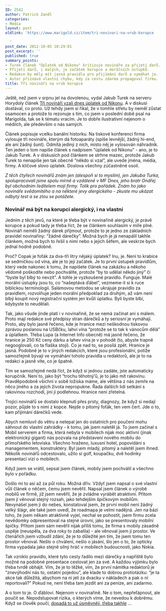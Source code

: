 ```yaml
---
ID: 2542
author: Patrick Zandl
categories:
- Média
layout: post
oldlink: 'https://www.marigold.cz/item/tri-novinari-na-vrub-korupce

  '
post_date: 2012-10-05 10:29:01
post_excerpt: ''
published: true
summary_points:
- Turek článek "Úplatek od Nikonu" kritizuje novináře za přijetí darů.
- Přijetí darů, i malých, je začátek korupce a morálních ústupků.
- Redakce by měly mít jasná pravidla pro přijímání darů a vymáhat je.
- Autor přiznává vlastní chybu, kdy za cestu zdarma propagoval firmu.
title: Tři novináři na vrub korupce
---
```


Ještě, než jsem v srpnu jel na dovolenou, vydal Jakub Turek na serveru Horydoly článek <a href="http://www.horydoly.cz/business/tri-novinari-vzali-dnes-uplatek-od-nikonu.html">Tři novináři vzali dnes úplatek od Nikonu</a>. A v diskusi dostával, co proto. Už tehdy jsem si říkal, že v tomhle střetu by neměl zůstat osamocen a protože to rezonuje s tím, co jsem v poslední době psal na Marigolda, tak se k tématu vracím. Je to dobře ilustrativní nejenom o médiích, ale především o nás samých. 

Článek popisuje vcelku banální historku. Na tiskové konferenci firma vylosuje tři novináře, kterým dá fotoaparáty (spíše levnější, žádný hi-end, ale ani žádný šunt). Odmítá jediný z nich, místo něj je vylosován náhradník. Ten jeden o tom napíše článek s nadpisem “úplatek od Nikonu” - ano, je to Jakub Turek. A v diskusích pod článkem se strhne mazec, protože Jakub Turek to nenapíše jen tak obecně “někdo si vzal”, ale uvede jména, média, firmy. A klíčové slovo úplatek. Doslova všechny zúčastněné osolí. 

<em>Z těch čtyřech novinářů znám jen (alespoň si to myslím), jen Jakuba Turka, spolupracovali jsme spolu mírně a vzdáleně v MF Dnes, jeho bratr Ondřej byl obchodním ředitelem mojí firmy. Tolik pro pořádek. Znám ho jako novináře svědomitého a na některé jevy alergického - zkuste mu ukázat odbytý test a se zlou se potážete. </em>

<h3>Novinář má být na korupci alergický, i na vlastní</h3>

Jedním z těch jevů, na které je třeba být v novinařině alergický, je právě korupce a pokud tady je třeba říct, že se článkem souhlasím v míře plné. Novináři neměli žádný dárek přijmout, protože to je jedno ze základních pravidel novinařiny: “žádné dárečky”. Možná bych je já nenapálil takhle článkem, možná bych to řešil s nimi nebo s jejich šéfem, ale veskrze bych jednal hodně podobně. 

Proč? Copak je foťák za dva-tři litry nějaký úplatek? Inu, je. Není to krabice se sedmičkou od vína, ale je to její začátek. Je to první ústupek pravidlům, který vede nakonec k tomu, že napíšete článek na zakázku a někoho vědomě poškodíte nebo pochválíte, protože “by to udělal někdo jiný” či “byste byl blbý to nevzít”. A tohle je vyzkoušené pravidlo. Funguje. Malé morální ústupky jsou to, co “našeptává ďábel”, vezmeme-li si k ruce biblickou terminologii. Salámovou metodou se ukrajuje pravidlo za pravidlem, rozvolňuje jeden morální předpoklad za druhým, až vám není blbý koupit nový registrační systém jen kvůli úplatku. Byli byste blbí, kdybyste to neudělali. 

Tak, jako všude jinde platí i v novinařině, že se nemá začínat ani s málem. Proto mají redakce své předpisy stran dárečků a ty seriosní je vymáhají. Proto, aby bylo jasně řečeno, kde je hranice mezi neškodnou tiskovou zprávou poslanou na USBčku, lahví vína “protože se to tak k vánocům dělá” a úplatkem. Třeba Lupa (a Internet Info obecně) má jasně řečeno, že hranice je 250 Kč ceny dárku a lahev vína je v pohodě (to, abyste trapně negooglovali, co ta flaška stojí). Co je nad to, se posílá zpět. Hranice je jasná. Podobně je to v jiných redakcích, které jsou profesionální, potíže samozřejmě bývají ve vymáhání tohoto pravidla u redaktorů, ale je to na redakci a jasně víte, co je špatně.

Tím se samozřejmě nedá říct, že když si jednou zadáte, jste automaticky korupčník. Není to, jako být “trochu těhotný’ů, je to jako mít rakovinu. Pravděpodobně všichni v sobě ložiska máme, ale většina z nás zemře na něco jiného a za jejich života nepropukne. Řada dalších lidí setkání s rakovinou rozchodí, jiní  jí podlehnou. Hranice není zřetelná. 

Trojici novinářů se dostalo klepnutí přes prsty, diagnozy, že když si nedají pozor, půjde to s nimi z kopce. Nejde o pitomý foťák, ten vem čert. Jde o to, kam přijímání dárečků vede. 

Abych nemluvil do větru a netepal jen do ostatních pro poučení mohu sáhnout do vlastní zahrádky - k tomu, jak jsem naletěl já. To jsem začínal s Mobil serverem a firma, která nebyla v mobilech nijak moc aktivní (jinak elektronický gigant) nás pozvala na představení nového mobilu do přímořského letoviska. Všechno hraženo, luxusní hotel, popovídání s managementem, konstruktéry. Byl jsem mladý, pitomý a naletěl jsem ihned. Několik novinářů odcestovalo, užilo si golf, koupačku, dvě hodinky presentací vizí o mobilech. 

Když jsem se vrátil, sepsal jsem článek, mobily jsem pochválil a všechno bylo v pořádku. 

Došlo mi to asi až za půl roku. Možná dřív. Vždyť jsem napsal o své vlastní vůli článek o něčem, čemu jsem nevěřil. Napsal jsem článek o výrobě mobilů ve firmě, jíž jsem nevěřil, že je zvládne vyrábět atraktivní. Přitom jsem jí věnoval stejný rozsah, jako tehdejším špičkovým mobilům. Nevynášel jsem ji do  nebes, konstatoval jsem, že první mobil není žádný velký šlágr, ale také jsem uvedl, že roadmapa je velmi nadějná. Jen na bázi toho, že jsem někam atraktivně vyjel, nechal se pohostit, jsem firmu zcela nevědomky odpresentoval na stejné úrovni, jako se presentovaly mobilní špičky. Přitom  jsem sám nevěřil nijak příliš tomu, že firma s mobily zásadně uspěje (neuspěla, za dva roky to zabalila) - ale věnoval jsem jí prostor. Ve čtenářích jsem vzbudil zdání, že je to důležité jen tím, že jsem tomu ten prostor věnoval. Nešlo o chválení, nešlo o jásání, šlo jen o to, že opticky firma vypadala jako stejně silný hráč v mobilech budoucnosti, jako Nokia. 

Tak vzniklo pravidlo, které tyto cesty řadilo mezi dárečky a napříště bylo možné na podobné presentace cestovat jen za své. A každou výjimku bylo třeba tvrdě obhájit. Vím, že je to těžké, vím, že první námitka redaktorů je “znevýhodní nás to, ostatní pojedou”, ale klade to dobrou protiotázku: “je ta akce tak důležitá, abychom na ni jeli za dvacku v nákladech a pak o ní reportovali?” Pokud ne, není třeba tam jezdit ani za peníze, ani zadarmo. 

A o tom to je. O ďáblovi. Nejenom v novinařině. Ne o tom, nepřeťápnout, ale poučit se. Nepodstupovat rizika, o kterých víme, že nevedou k dobrému. Když se člověk poučí, <a href="http://tangero.posterous.com/cena-novinarske-hrdosti">dopadá to už úsměvněji, třeba takhle</a> …